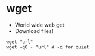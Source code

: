 # wget

- World wide web get
- Download files!

```shell
wget "url"
wget -qO - "url" # -q for quiet
```
